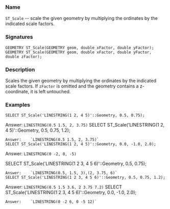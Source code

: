 ### Name
`ST_Scale` -- scale the given geometry by multiplying the ordinates by the
indicated scale factors.

### Signatures

```mysql
GEOMETRY ST_Scale(GEOMETRY geom, double xFactor, double yFactor);
GEOMETRY ST_Scale(GEOMETRY geom, double xFactor, double yFactor, double zFactor);
```

### Description

Scales the given geometry by multiplying the ordinates by the indicated scale
factors. If `zFactor` is omitted and the geometry contains a z-coordinate, it
is left untouched.

### Examples

```mysql
SELECT ST_Scale('LINESTRING(1 2, 4 5)'::Geometry, 0.5, 0.75);
```
Answer:    `LINESTRING(0.5 1.5, 2, 3.75)`
SELECT ST_Scale('LINESTRING(1 2, 4 5)'::Geometry, 0.5, 0.75, 1.2);
```
Answer:    `LINESTRING(0.5 1.5, 2, 3.75)`
SELECT ST_Scale('LINESTRING(1 2, 4 5)'::Geometry, 0.0, -1.0, 2.0);
```
Answer:    `LINESTRING(0 -2, 0, -5)`

SELECT ST_Scale('LINESTRING(1 2 3, 4 5 6)'::Geometry, 0.5, 0.75);
```
Answer:    `LINESTRING(0.5, 1.5, 3),(2, 3.75, 6)`
SELECT ST_Scale('LINESTRING(1 2 3, 4 5 6)'::Geometry, 0.5, 0.75, 1.2);
```
Answer:    `LINESTRING(0.5 1.5 3.6, 2 3.75 7.2)`
SELECT ST_Scale('LINESTRING(1 2 3, 4 5 6)'::Geometry, 0.0, -1.0, 2.0);
```
Answer:    `LINESTRING(0 -2 6, 0 -5 12)`
